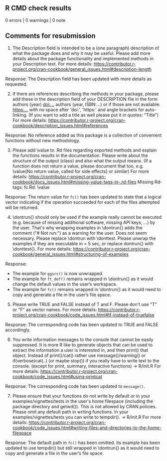 ## R CMD check results

0 errors | 0 warnings | 0 note

## Comments for resubmission 

1. The Description field is intended to be a (one paragraph) description of what the package does and why it may be useful. Please add more details about the package functionality and implemented methods in your Description text.
For more details: 
<https://contributor.r-project.org/cran-cookbook/general_issues.html#description-length> 

Response: The Description field has been updated with more details as requested. 

2. If there are references describing the methods in your package, please add these in the description field of your DESCRIPTION file in the form authors (year) <doi:...> authors (year, ISBN:...) or if those are not available: <https:...> with no space after 'doi:', 'https:' and angle brackets for auto-linking. (If you want to add a title as well please put it in
quotes: "Title")
For more details: 
<https://contributor.r-project.org/cran-cookbook/description_issues.html#references>

Response: No reference added as this package is a collection of convenient functions without new methodology. 

3. Please add \value to .Rd files regarding exported methods and explain the functions results in the documentation. Please write about the structure of the output (class) and also what the output means. (If a function does not return a value, please document that too, e.g. 
\value{No return value, called for side effects} or similar) For more details: 
<https://contributor.r-project.org/cran-cookbook/docs_issues.html#missing-value-tags-in-.rd-files>
Missing Rd-tags:
     fc.Rd: \value

Response: The return value for `fc()` has been updated to state that a logical vector indicating if the operation succeeded for each of the files attempted will be returned. 

4. \dontrun{} should only be used if the example really cannot be executed (e.g. because of missing additional software, missing API keys, ...) by the user. That's why wrapping examples in \dontrun{} adds the comment ("# Not run:") as a warning for the user. Does not seem necessary. 
Please replace \dontrun with \donttest.
Please unwrap the examples if they are executable in < 5 sec, or replace dontrun{} with \donttest{}.
For more details: 
<https://contributor.r-project.org/cran-cookbook/general_issues.html#structuring-of-examples> 

Response: 
-	The example for `ggsrc()` is now unwrapped. 
-	The example for `ft_def()` remains wrapped in \dontrun{} as it would change the default values in the user’s workspace. 
-	The example for `fc()` remains wrapped in \dontrun{} as it would need to copy and generate a file in the user’s file space. 

5. Please write TRUE and FALSE instead of T and F. Please don't use "T" or "F" as vector names.
For more details: 
<https://contributor.r-project.org/cran-cookbook/code_issues.html#tf-instead-of-truefalse>

Response: The corresponding code has been updated to TRUE and FALSE accordingly. 

6. You write information messages to the console that cannot be easily suppressed.
It is more R like to generate objects that can be used to extract the information a user is interested in, and then print() that object. 
Instead of print()/cat() rather use message()/warning() or
if(verbose)cat(..) (or maybe stop()) if you really have to write text to the console. (except for print, summary, interactive functions)
-> R/init.R
For more details: 
<https://contributor.r-project.org/cran-cookbook/code_issues.html#using-printcat>

Response: The corresponding code has been updated to `message()`. 

7. Please ensure that your functions do not write by default or in your examples/vignettes/tests in the user's home filespace (including the package directory and getwd()). This is not allowed by CRAN policies. 
Please omit any default path in writing functions. In your examples/vignettes/tests you can write to tempdir().
-> R/init.R
For more details: 
<https://contributor.r-project.org/cran-cookbook/code_issues.html#writing-files-and-directories-to-the-home-filespace>

Response: The default path in `fc()` has been omitted. Its example has been updated to use tempdir() but still wrapped in \dontrun{} as it would need to copy and generate a file in the user’s file space. 


